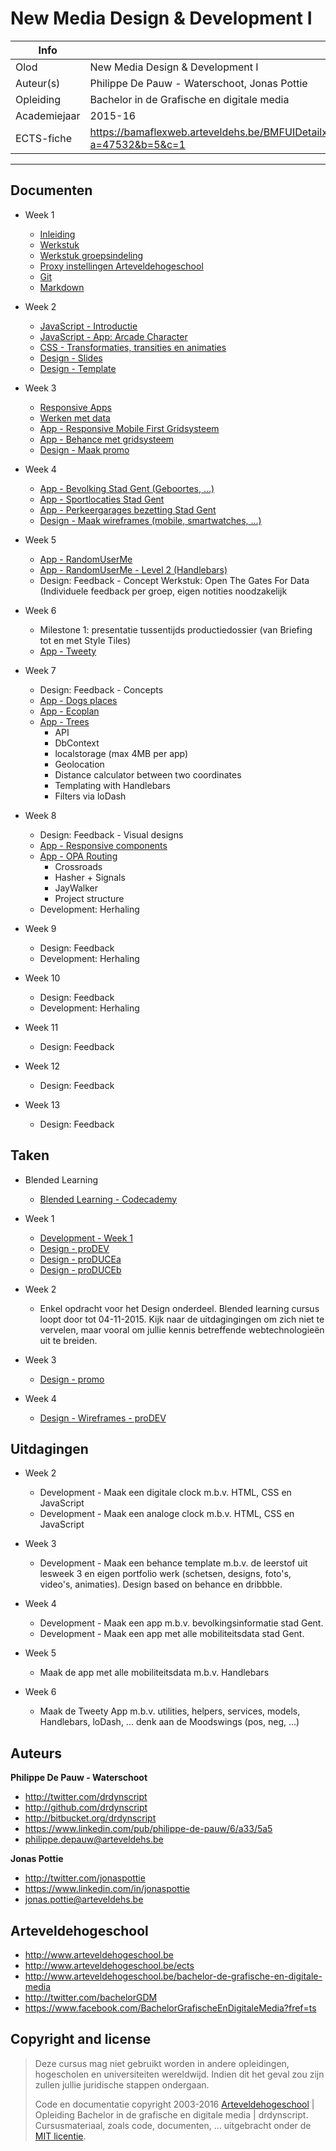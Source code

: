 New Media Design & Development I
================================

|Info|  |
|----|---|
|Olod|New Media Design & Development I|
|Auteur(s)|Philippe De Pauw - Waterschoot, Jonas Pottie|
|Opleiding|Bachelor in de Grafische en digitale media|
|Academiejaar|2015-16|
|ECTS-fiche|https://bamaflexweb.arteveldehs.be/BMFUIDetailxOLOD.aspx?a=47532&b=5&c=1|

***

Documenten
----------

* Week 1
	* [Inleiding](docs/inleiding.md)
	* [Werkstuk](docs/werkstuk.md)
	* [Werkstuk groepsindeling](docs/werkstuk_groepsindeling.md)
	* [Proxy instellingen Arteveldehogeschool](docs/proxysettings.md)
	* [Git](docs/git.md)
	* [Markdown](docs/markdown.md)
	
* Week 2
	* [JavaScript - Introductie](docs/js_introduction.md)
	* [JavaScript - App: Arcade Character](docs/js_arcadecharacter.md)
	* [CSS - Transformaties, transities en animaties](docs/css_transformaties_animaties.md)
	* [Design - Slides](http://chamilo.arteveldehs.be/index.php?application=weblcms&course=7639&tool=document&go=course_viewer&browser=table&tool_action=viewer&publication=453321)
	* [Design - Template](http://chamilo.arteveldehs.be/index.php?application=weblcms&course=7639&tool=document&go=course_viewer&browser=table&tool_action=viewer&publication=453322)
	
* Week 3
	* [Responsive Apps](docs/responsive_apps.md)
	* [Werken met data](docs/data_workingwith.md)
	* [App - Responsive Mobile First Gridsysteem](apps/responsive)
	* [App - Behance met gridsysteem](apps/behance)
	* [Design - Maak promo](http://chamilo.arteveldehs.be/index.php?application=weblcms&course=7639&tool=document&go=course_viewer&browser=table&tool_action=viewer&publication=458593)
	
* Week 4
	* [App - Bevolking Stad Gent (Geboortes, ...)](apps/ghent_bevolking)
	* [App - Sportlocaties Stad Gent](apps/ghent_sportlocations)
	* [App - Perkeergarages bezetting Stad Gent](apps/ghent_parkingsstate)
	* [Design - Maak wireframes (mobile, smartwatches, ...)](http://chamilo.arteveldehs.be/index.php?application=weblcms&course=7639&tool=document&go=course_viewer&browser=table&tool_action=viewer&publication=463293)
	
* Week 5
	* [App - RandomUserMe](apps/randomuserme)
	* [App - RandomUserMe - Level 2 (Handlebars)](apps/randomuserme_level2)
	* Design: Feedback - Concept Werkstuk: Open The Gates For Data (Individuele feedback per groep, eigen notities noodzakelijk
	
* Week 6
	* Milestone 1: presentatie tussentijds productiedossier (van Briefing tot en met Style Tiles)
	* [App - Tweety](apps/tweety_level2)
	
* Week 7
	* Design: Feedback - Concepts
	* [App - Dogs places](apps/ghent_dogsplaces)
	* [App - Ecoplan](apps/ghent_ecoplan)
	* [App - Trees](apps/ghent_trees)
		* API
		* DbContext
		* localstorage (max 4MB per app)
		* Geolocation
		* Distance calculator between two coordinates
		* Templating with Handlebars
		* Filters via loDash
		
* Week 8
	* Design: Feedback - Visual designs
	* [App - Responsive components](apps/responsive_components)
	* [App - OPA Routing](apps/opa_routing)
		* Crossroads
		* Hasher + Signals
		* JayWalker
		* Project structure
	* Development: Herhaling
	
* Week 9
	* Design: Feedback
	* Development: Herhaling
	
* Week 10
	* Design: Feedback
	* Development: Herhaling
	
* Week 11
	* Design: Feedback
	
* Week 12
	* Design: Feedback
			
* Week 13
	* Design: Feedback
	

Taken
-----
* Blended Learning
	* [Blended Learning - Codecademy](tasks/blended_learning.md) 
	
* Week 1
	* [Development - Week 1](tasks/week1.md) 
	* [Design - proDEV](http://chamilo.arteveldehs.be/index.php?application=weblcms&course=7639&tool=document&go=course_viewer&browser=table&tool_action=viewer&publication=446796)
	* [Design - proDUCEa](http://chamilo.arteveldehs.be/index.php?application=weblcms&course=7639&tool=document&go=course_viewer&browser=table&tool_action=viewer&publication=450836)
	* [Design - proDUCEb](http://chamilo.arteveldehs.be/index.php?application=weblcms&course=7639&tool=document&go=course_viewer&browser=table&tool_action=viewer&publication=450837)
	
* Week 2
	* Enkel opdracht voor het Design onderdeel. Blended learning cursus loopt door tot 04-11-2015. Kijk naar de uitdagingingen om zich niet te vervelen, maar vooral om jullie kennis betreffende webtechnologieën uit te breiden.

* Week 3
	* [Design - promo](http://chamilo.arteveldehs.be/index.php?application=weblcms&course=7639&tool=assignment&go=course_viewer&browser=table&tool_action=submitters_browser&publication=458615)
	
* Week 4	
	* [Design - Wireframes - proDEV](http://chamilo.arteveldehs.be/index.php?application=weblcms&course=7639&tool=assignment&go=course_viewer&browser=table&tool_action=submitters_browser&publication=463329)
	

Uitdagingen
-----------

* Week 2
	* Development - Maak een digitale clock m.b.v. HTML, CSS en JavaScript
	* Development - Maak een analoge clock m.b.v. HTML, CSS en JavaScript
	
* Week 3	
	* Development - Maak een behance template m.b.v. de leerstof uit lesweek 3 en eigen portfolio werk (schetsen, designs, foto's, video's, animaties). Design based on behance en dribbble.
	
* Week 4	
	* Development - Maak een app m.b.v. bevolkingsinformatie stad Gent.
	* Development - Maak een app met alle mobiliteitsdata stad Gent.
	
* Week 5
	* Maak de app met alle mobiliteitsdata m.b.v. Handlebars
	
* Week 6
	* Maak de Tweety App m.b.v. utilities, helpers, services, models, Handlebars, loDash, ... denk aan de Moodswings (pos, neg, ...)

Auteurs
--------

**Philippe De Pauw - Waterschoot**

* <http://twitter.com/drdynscript>
* <http://github.com/drdynscript>
* <http://bitbucket.org/drdynscript>
* <https://www.linkedin.com/pub/philippe-de-pauw/6/a33/5a5>
* <philippe.depauw@arteveldehs.be>
	
**Jonas Pottie**

* <http://twitter.com/jonaspottie>
* <https://www.linkedin.com/in/jonaspottie>
* <jonas.pottie@arteveldehs.be>

Arteveldehogeschool
-------------------

- <http://www.arteveldehogeschool.be>
- <http://www.arteveldehogeschool.be/ects>
- <http://www.arteveldehogeschool.be/bachelor-de-grafische-en-digitale-media>
- <http://twitter.com/bachelorGDM>
- <https://www.facebook.com/BachelorGrafischeEnDigitaleMedia?fref=ts>


Copyright and license
---------------------

> Deze cursus mag niet gebruikt worden in andere opleidingen, hogescholen en universiteiten wereldwijd. Indien dit het geval zou zijn zullen jullie juridische stappen ondergaan.
>
> Code en documentatie copyright 2003-2016 [Arteveldehogeschool](http://www.arteveldehogeschool.be) | Opleiding Bachelor in de grafische en digitale media | drdynscript. Cursusmateriaal, zoals code, documenten, ... uitgebracht onder de [MIT licentie](LICENSE).